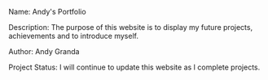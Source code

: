 Name: Andy's Portfolio

Description:
The purpose of this website is to display my future projects, achievements and to introduce myself. 

Author: 
Andy Granda

Project Status:
I will continue to update this website as I complete projects. 
